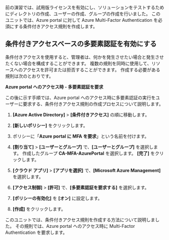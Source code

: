 前の演習では、試用版ライセンスを有効にし、ソリューションをテストするためにディレクトリの作成、ユーザーの作成、グループの作成を行いました。 このユニットでは、Azure portal に対して Azure Multi-Factor Authentication を必須にする条件付きアクセス規則を作成します。

## <a name="enable-conditional-access-based-multi-factor-authentication"></a>条件付きアクセスベースの多要素認証を有効にする

条件付きアクセスを使用すると、管理者は、何かを発生させたい場合と発生させたくない場合を構成することができます。 複数の規則を同時に使用して、リソースへのアクセスを許可または拒否することができます。 作成する必要がある規則は次のとおりです。

**Azure portal へのアクセス時 - 多要素認証を要求**

この後に示す手順では、Azure portal へのアクセス時に多要素認証の実行をユーザーに要求する、条件付きアクセス規則の作成プロセスについて説明します。

1. **[Azure Active Directory]** > **[条件付きアクセス]** の順に移動します。

1. **[新しいポリシー]** をクリックします。

1. ポリシーに「**Azure portal に MFA を要求**」という名前を付けます。

1. **[割り当て]** > **[ユーザーとグループ]** で、**[ユーザーとグループ]** を選択します。 作成したグループ **CA-MFA-AzurePortal** を選択します。 **[完了]** をクリックします。

1. **[クラウド アプリ]** > **[アプリを選択]** で、**[Microsoft Azure Management]** を選択します。

1. **[アクセス制御]** > **[許可]** で、**[多要素認証を要求する]** を選択します。

1. **[ポリシーの有効化]** を **[オン]** に設定します。

1. **[作成]** をクリックします。

このユニットでは、条件付きアクセス規則を作成する方法について説明しました。 その規則では、Azure portal へのアクセス時に Multi-Factor Authentication を要求します。